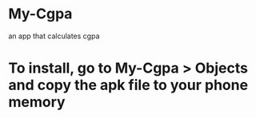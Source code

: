 # My-Cgpa
an app that calculates cgpa
# To install, go to My-Cgpa > Objects and copy the apk file to your phone memory
